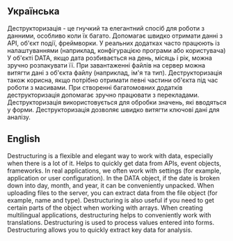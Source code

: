 ## Українська

Деструкторизація - це гнучкий та елегантний спосіб для роботи з данними, особливо коли їх багато.
Допомагає швидко отримати данні з АPI, об'єкт події, фреймворки. У реальних додатках часто працюють із налаштуваннями (наприклад, конфігурацією програми або користувача) У об'єкті DATA, якщо дата розбивається на день, місяць і рік, можна зручно розпакувати її. При завантаженні файлів на сервер можна витягти дані з об'єкта файлу (наприклад, ім'я та тип). Деструкторизація також корисна, якщо потрібно отримати певні частини об'єкта під час роботи з масивами. При створенні багатомовних додатків деструкторизація допомагає зручно працювати з перекладами. Деструкторизація використовується для обробки значень, які вводяться у форми. Деструкторизація дозволяє швидко витягти ключові дані для аналізу.

## English

Destructuring is a flexible and elegant way to work with data, especially when there is a lot of it.
Helps to quickly get data from APIs, event objects, frameworks. In real applications, we often work with settings (for example, application or user configuration). In the DATA object, if the date is broken down into day, month, and year, it can be conveniently unpacked. When uploading files to the server, you can extract data from the file object (for example, name and type). Destructuring is also useful if you need to get certain parts of the object when working with arrays. When creating multilingual applications, destructuring helps to conveniently work with translations. Destructuring is used to process values ​​entered into forms. Destructuring allows you to quickly extract key data for analysis.
